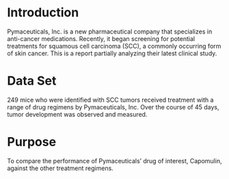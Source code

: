 # Introduction

Pymaceuticals, Inc. is a new pharmaceutical company that specializes in anti-cancer medications. Recently, it began screening for potential treatments for squamous cell carcinoma (SCC), a commonly occurring form of skin cancer. This is a report partially analyzing their latest clinical study.


# Data Set

249 mice who were identified with SCC tumors received treatment with a range of drug regimens by Pymaceuticals, Inc. Over the course of 45 days, tumor development was observed and measured.

# Purpose

To compare the performance of Pymaceuticals’ drug of interest, Capomulin, against the other treatment regimens.

